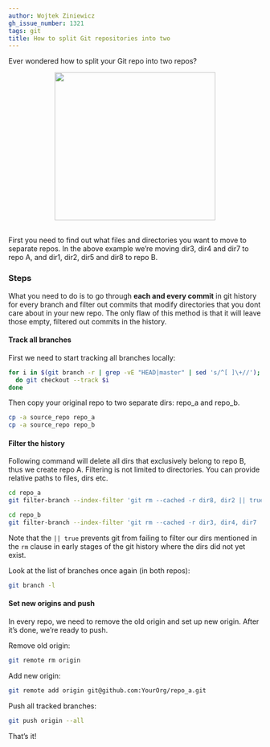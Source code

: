 ```yaml
---
author: Wojtek Ziniewicz
gh_issue_number: 1321
tags: git
title: How to split Git repositories into two
---
```


Ever wondered how to split your Git repo into two repos?

<div class="separator" style="clear: both; text-align: center;"><a href="/blog/2017/08/14/how-to-split-git-repositories-into-two/image-0-big.png" imageanchor="1" style="margin-left: 1em; margin-right: 1em;"><img border="0" data-original-height="412" data-original-width="447" height="294" src="/blog/2017/08/14/how-to-split-git-repositories-into-two/image-0.png" width="320"/></a><br/> </div>

First you need to find out what files and directories you want to move to separate repos. In the above example we’re moving dir3, dir4 and dir7 to repo A, and dir1, dir2, dir5 and dir8 to repo B.

### Steps

What you need to do is to go through **each and every commit** in git history for every branch and filter out commits that modify directories that you dont care about in your new repo. The only flaw of this method is that it will leave those empty, filtered out commits in the history.

#### Track all branches

First we need to start tracking all branches locally:

```bash
for i in $(git branch -r | grep -vE "HEAD|master" | sed 's/^[ ]\+//');
  do git checkout --track $i
done
```

Then copy your original repo to two separate dirs: repo_a and repo_b.

```bash
cp -a source_repo repo_a
cp -a source_repo repo_b
```

#### Filter the history

Following command will delete all dirs that exclusively belong to repo B, thus we create repo A. Filtering is not limited to directories. You can provide relative paths to files, dirs etc.

```bash
cd repo_a
git filter-branch --index-filter 'git rm --cached -r dir8, dir2 || true' -- --all

cd repo_b
git filter-branch --index-filter 'git rm --cached -r dir3, dir4, dir7 || true' -- --all
```

Note that the `|| true` prevents git from failing to filter our dirs mentioned in the `rm` clause in early stages of the git history where the dirs did not yet exist.

Look at the list of branches once again (in both repos):

```bash
git branch -l
```

#### Set new origins and push

In every repo, we need to remove the old origin and set up new origin. After it’s done, we’re ready to push.

Remove old origin:

```bash
git remote rm origin
```

Add new origin:

```bash
git remote add origin git@github.com:YourOrg/repo_a.git
```

Push all tracked branches:

```bash
git push origin --all
```

That’s it!
